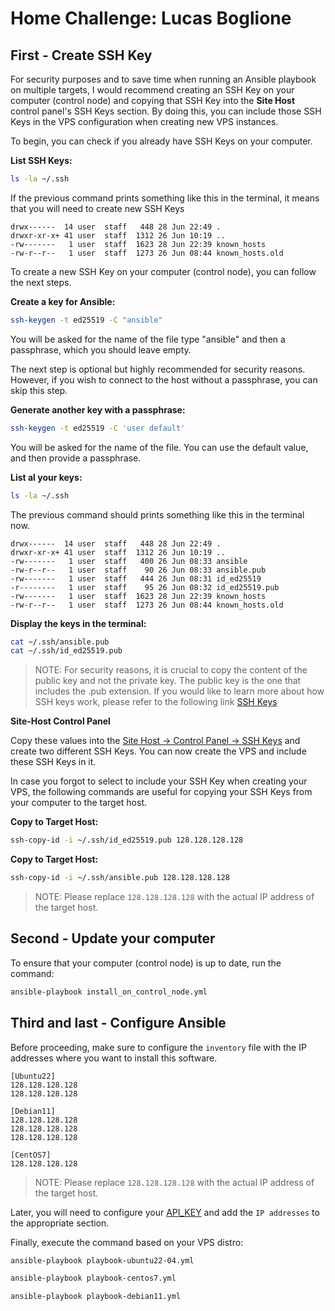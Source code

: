 # Home Challenge: Lucas Boglione


## First - Create SSH Key

For security purposes and to save time when running an Ansible playbook on multiple targets, I would recommend creating an SSH Key on your computer (control node) and copying that SSH Key into the **Site Host** control panel's SSH Keys section. By doing this, you can include those SSH Keys in the VPS configuration when creating new VPS instances.


To begin, you can check if you already have SSH Keys on your computer.

**List SSH Keys:**

```bash
ls -la ~/.ssh
```


If the previous command prints something like this in the terminal, it means that you will need to create new SSH Keys

```
drwx------  14 user  staff   448 28 Jun 22:49 .
drwxr-xr-x+ 41 user  staff  1312 26 Jun 10:19 ..
-rw-------   1 user  staff  1623 28 Jun 22:39 known_hosts
-rw-r--r--   1 user  staff  1273 26 Jun 08:44 known_hosts.old
```


To create a new SSH Key on your computer (control node), you can follow the next  steps. 


**Create a key for Ansible:**

```bash
ssh-keygen -t ed25519 -C "ansible"
```
You will be asked for the name of the file type "ansible" and then a passphrase, which you should leave empty.


The next step is optional but highly recommended for security reasons. However, if you wish to connect to the host without a passphrase, you can skip this step.

**Generate another key with a passphrase:**

```bash
ssh-keygen -t ed25519 -C 'user default'
```
You will be asked for the name of the file. You can use the default value, and then provide a passphrase.


**List al your keys:**

```bash
ls -la ~/.ssh
```

The previous command should prints something like this in the terminal now.

```
drwx------  14 user  staff   448 28 Jun 22:49 .
drwxr-xr-x+ 41 user  staff  1312 26 Jun 10:19 ..
-rw-------   1 user  staff   400 26 Jun 08:33 ansible
-rw-r--r--   1 user  staff    90 26 Jun 08:33 ansible.pub
-rw-------   1 user  staff   444 26 Jun 08:31 id_ed25519
-r--------   1 user  staff    95 26 Jun 08:32 id_ed25519.pub
-rw-------   1 user  staff  1623 28 Jun 22:39 known_hosts
-rw-r--r--   1 user  staff  1273 26 Jun 08:44 known_hosts.old
```

**Display the keys in the terminal:**

```bash
cat ~/.ssh/ansible.pub
cat ~/.ssh/id_ed25519.pub
```

>
>NOTE: For security reasons, it is crucial to copy the content of the public key and not the private key. The public key is the one that includes the .pub extension. If you would like to learn more about how SSH keys work, please refer to the following link <a href="https://kb.sitehost.nz/servers/ssh-keys" target="_blank">SSH Keys</a>
>

**Site-Host Control Panel**

Copy these values into the <a href="https://cp.sitehost.nz/ssh/list-keys" target="_blank">Site Host -> Control Panel -> SSH Keys</a> and create two different SSH Keys. You can now create the VPS and include these SSH Keys in it.



In case you forgot to select to include your SSH Key when creating your VPS, the following commands are useful for copying your SSH Keys from your computer to the target host.


**Copy to Target Host:**

```bash
ssh-copy-id -i ~/.ssh/id_ed25519.pub 128.128.128.128
```


**Copy to Target Host:**
```bash
ssh-copy-id -i ~/.ssh/ansible.pub 128.128.128.128
```

>
>NOTE: Please replace `128.128.128.128` with the actual IP address of the target host.
>


## Second - Update your computer

To ensure that your computer (control node) is up to date, run the command:

```bash
ansible-playbook install_on_control_node.yml
```


## Third and last - Configure Ansible

Before proceeding, make sure to configure the `inventory` file with the IP addresses where you want to install this software.

```
[Ubuntu22]
128.128.128.128
128.128.128.128

[Debian11]
128.128.128.128
128.128.128.128
128.128.128.128

[CentOS7]
128.128.128.128
```


>
>NOTE: Please replace `128.128.128.128` with the actual IP address of the target host.
>


Later, you will need to configure your <a href="https://cp.sitehost.nz/api/list-keys" target="_blank">API_KEY</a> and add the `IP addresses` to the appropriate section.

Finally, execute the command based on your VPS distro:

```bash
ansible-playbook playbook-ubuntu22-04.yml
```
```bash
ansible-playbook playbook-centos7.yml
```
```bash
ansible-playbook playbook-debian11.yml
```